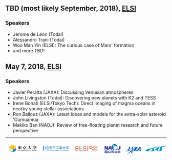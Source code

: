 ## TBD (most likely September, 2018), [ELSI](http://elsi.jp/)
### Speakers
- Jerome de Leon (Todai)
- Alessandro Trani (Todai)
- Woo Man Yin (ELSI): The curious case of Mars' formation
- and more TBD!

## May 7, 2018, [ELSI](http://elsi.jp/)
### Speakers
- Javier Peralta (JAXA): Discussing Venusian atmospheres
- John Livingston (Todai): Discovering new planets with K2 and TESS
- Irene Bonati (ELSI/Tokyo Tech): Direct imaging of magma oceans in nearby young stellar associations
- Ron Ballouz (JAXA): Latest ideas and models for the extra-solar asteroid ‘Oumuamua
- Makiko Ban (NAOJ): Review of free-floating planet research and future perspective

---
![](images/logos.png)

